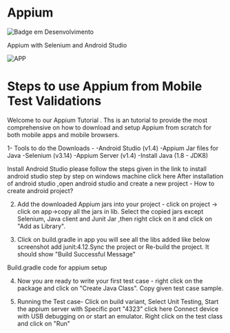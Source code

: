 # Appium
![Badge em Desenvolvimento](http://img.shields.io/static/v1?label=STATUS&message=EM%20DESENVOLVIMENTO&color=GREEN&style=for-the-badge)

Appium with Selenium and Android Studio

![APP](https://user-images.githubusercontent.com/33332202/174480713-51108b98-0cce-4e45-81df-a43bfdf29fe3.jpg)

Steps to use Appium from  Mobile Test Validations
==================================================
Welcome to our Appium Tutorial . 
Ths is an tutorial to provide the most comprehensive  on how to download and setup Appium from scratch for both mobile apps and mobile browsers.


1- Tools to do the Downloads -
-Android Studio (v1.4)
-Appium Jar files for Java
-Selenium (v3.14)
-Appium Server (v1.4)
-Install Java (1.8 - JDK8)

Install Android Studio please follow the steps given in the link to install android studio step by step on windows machine click here
After installation of android studio ,open android studio and create a new project - How to create android project?

2. Add the downloaded Appium jars into your project - click on project -> click on app->copy all the jars in lib. 
Select the copied jars except Selenium, Java client and Junit Jar ,then right click on it and click on "Add as Library".

3. Click on build.gradle in app you will see all the libs added like below screenshot add junit:4.12.Sync the project or 
Re-build the project. It should show "Build Successful Message"

Build.gradle code for appium setup


4. Now you are ready to write your first test case - right click on the package and click on "Create Java Class". 
Copy given test case sample.

5. Running the Test case-
Click on build variant, Select Unit Testing, Start  the appium server with Specific port "4323"
click here
Connect device with USB debugging on or start an emulator. 
Right click on the test class and click on "Run"
